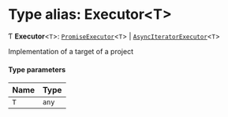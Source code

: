 # Type alias: Executor\<T\>

Ƭ **Executor**\<`T`\>: [`PromiseExecutor`](../../devkit/documents/PromiseExecutor)\<`T`\> \| [`AsyncIteratorExecutor`](../../devkit/documents/AsyncIteratorExecutor)\<`T`\>

Implementation of a target of a project

#### Type parameters

| Name | Type  |
| :--- | :---- |
| `T`  | `any` |
